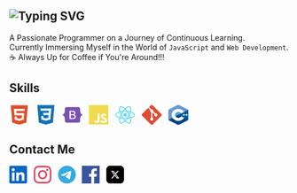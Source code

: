 ![Typing SVG](https://readme-typing-svg.demolab.com?font=Fira+Code&weight=500&size=27&duration=2500&pause=3500&color=00D7FF&center=true&vCenter=true&random=false&width=435&lines=Hi!+I'm+Ashkan+.+.+.)
---
A Passionate Programmer on a Journey of Continuous Learning. <br />
Currently Immersing Myself in the World of `JavaScript` and `Web Development`. <br />
☕ Always Up for Coffee if You're Around!!! <br />

## Skills

<p align="left">
  <a href="https://developer.mozilla.org/en-US/docs/Glossary/HTML5" target="_blank"><img src="https://raw.githubusercontent.com/Ashkan-zrb/ashkan-zrb/67ab40c704c817f109eef42c733e4c56c143ac00/HTML5.svg" width="36" height="36" alt="HTML5" /></a> &nbsp;
  <a href="https://developer.mozilla.org/en-US/docs/Web/CSS"_blank"><img src="https://raw.githubusercontent.com/Ashkan-zrb/ashkan-zrb/67ab40c704c817f109eef42c733e4c56c143ac00/CSS3.svg" width="36" height="36" alt="CSS3" /></a> &nbsp;
  <a href="https://getbootstrap.com/" target="_blank"><img src="https://raw.githubusercontent.com/Ashkan-zrb/ashkan-zrb/67ab40c704c817f109eef42c733e4c56c143ac00/Bootstrap.svg" width="36" height="36" alt="Bootstrap" /></a> &nbsp;
  <a href="https://developer.mozilla.org/en-US/docs/Web/JavaScript" target="_blank"><img src="https://raw.githubusercontent.com/Ashkan-zrb/ashkan-zrb/67ab40c704c817f109eef42c733e4c56c143ac00/JavaScript.svg" width="36" height="36" alt="JavaScript" /></a> &nbsp;
  <a href="https://reactjs.org/" target="_blank"><img src="https://raw.githubusercontent.com/Ashkan-zrb/ashkan-zrb/67ab40c704c817f109eef42c733e4c56c143ac00/React.svg" width="36" height="36" alt="React" /></a> &nbsp;
  <a href="https://git-scm.com/" target="_blank"><img src="https://raw.githubusercontent.com/Ashkan-zrb/ashkan-zrb/67ab40c704c817f109eef42c733e4c56c143ac00/Git.svg" width="36" height="36" alt="Git" /></a> &nbsp;
  <a href="https://devdocs.io/cpp/" target="_blank"><img src="https://raw.githubusercontent.com/Ashkan-zrb/ashkan-zrb/8f1bfb30fd0675584329c615f74f0c60e7cad78f/C++.svg" width="36" height="36" alt="C++" /></a>
</p>

## Contact Me

<p align="left">
    <a href="https://www.linkedin.com/in/ashkan-zarrabi-1459682a8" target="_blank"><img src="https://raw.githubusercontent.com/Ashkan-zrb/ashkan-zrb/8722ce68a5440f68894c9e30eeac9d17ea018bee/Linkedin.svg" width="32" height="32" alt="Linkedin"/></a> &nbsp;
    <a href="https://www.instagram.com/Ashkan_zrb/" target="_blank"><img src="https://raw.githubusercontent.com/Ashkan-zrb/ashkan-zrb/97a139226f2e784287b80014d3494c76d328f734/Instagram.svg" width="32" height="32" alt="Instagram"/></a> &nbsp;
    <a href="https://t.me/Ashkan_zrb" target="_blank"><img src="https://raw.githubusercontent.com/Ashkan-zrb/ashkan-zrb/398dc86d588de9abe143e15add990d5522aca8a4/Telegram.svg" width="32" height="32" alt="Telegram"/></a> &nbsp;
    <a href="https://facebook.com/ashkanzrbi" target="_blank"><img src="https://raw.githubusercontent.com/Ashkan-zrb/ashkan-zrb/8722ce68a5440f68894c9e30eeac9d17ea018bee/Facebook.svg" width="32" height="32" alt="Facebook"/></a> &nbsp;
    <a href="https://x.com/Ashkan_zrb" target="_blank"><img src="https://raw.githubusercontent.com/Ashkan-zrb/ashkan-zrb/8722ce68a5440f68894c9e30eeac9d17ea018bee/X.svg" width="32" height="32" alt="X"/></a> &nbsp;
</p>


